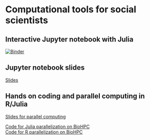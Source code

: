 # Computational tools for social scientists

## Interactive Jupyter notebook with Julia

[![Binder](https://mybinder.org/badge_logo.svg)](https://mybinder.org/v2/gh/binder-examples/demo-julia/master)

## Jupyter notebook slides

[Slides](https://raw.githack.com/irudik/computational-tools-workshop/master/jupyter-julia-intro.html)

## Hands on coding and parallel computing in R/Julia

[Slides for parallel computing](https://rawcdn.githack.com/irudik/computational-tools-workshop/8970713156fd03d2e3f0c327562c4af2c4cc1a32/parallelization.html)

[Code for Julia parallelization on BioHPC](https://github.com/irudik/computational-tools-workshop/blob/master/parallelization_server.jl)  
[Code for R parallelization on BioHPC](https://github.com/irudik/computational-tools-workshop/blob/master/parallelization_server.R)
